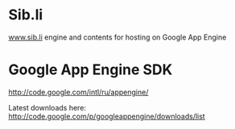 Sib.li
=============

www.sib.li engine and contents for hosting on Google App Engine


Google App Engine SDK
=====================

http://code.google.com/intl/ru/appengine/

Latest downloads here:
http://code.google.com/p/googleappengine/downloads/list


